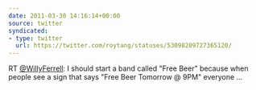 ```yaml
---
date: 2011-03-30 14:16:14+00:00
source: twitter
syndicated:
- type: twitter
  url: https://twitter.com/roytang/statuses/53098209727365120/
---
```


RT [@WillyFerrell](https://twitter.com/WillyFerrell/): I should start a band called "Free Beer" because when people see a sign that says "Free Beer Tomorrow @ 9PM" everyone  ...